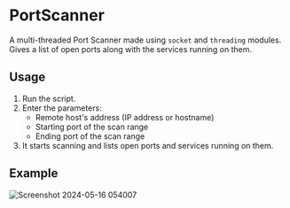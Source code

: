 # PortScanner
A multi-threaded Port Scanner made using `socket` and `threading` modules. Gives a list of open ports along with the services running on them.

## Usage
1. Run the script.
2. Enter the parameters:
    - Remote host's address (IP address or hostname)
    - Starting port of the scan range
    - Ending port of the scan range
3. It starts scanning and lists open ports and services running on them.

## Example
![Screenshot 2024-05-16 054007](https://github.com/cs-vansh/PortScanner/assets/104628209/aecd4e7b-ed64-418c-aa6b-8d86761807aa)
